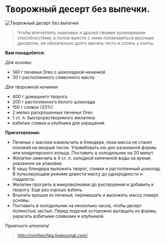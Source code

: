 # Творожный десерт без выпечки.
![Творожный десерт без выпечки](/images/Kulinar/Desert/tvorog_desert.jpg 'Творожный десерт без выпечки')

> Чтобы впечатлить знакомых и друзей своими кулинарными способностями, а потом вместе с ними полакомиться вкусным десертом, не обязательно долго месить тесто и стоять у плиты.

**Вам понадобятся:**

_Для основы:_

- 140 г печенья Oreo с шоколадной начинкой
- 30 г растопленного сливочного масла

_Для творожной начинки:_

- 400 г домашнего творога
- 200 г растопленного белого шоколада
- 150 г сливок (33%)
- 2 мелко раскрошенных печенья Oreo
- 1 ст. л. быстрорастворимого желатина
- взбитые сливки и клубника для украшения

**Приготовление:**

- Печенье с маслом измельчить в блендере, пока масса не станет похожей на мокрый песок. Утрамбовать ею дно разъемной формы или кондитерского кольца. Поставить в холодильник на 20 минут.
- Желатин замочить в 4 ст. л. холодной кипяченой воды на время, указанное на упаковке.
- В чашу блендера выложить творог, сливки и растопленный шоколад. В пульсирующем режиме довести массу до однородности и гладкости.
- Желатин прогреть в микроволновке до растворения и добавить к творогу. Еще раз хорошо взбить.
- Всыпать крошки из печенья, перемешать и выложить массу поверх основы.
- Поставить в холодильник на несколько часов, чтобы десерт полностью застыл. Перед подачей осторожно вытащить из формы, украсить взбитыми сливками и клубникой.

Приятного аппетита!

> http://nimfeechka.livejournal.com/
